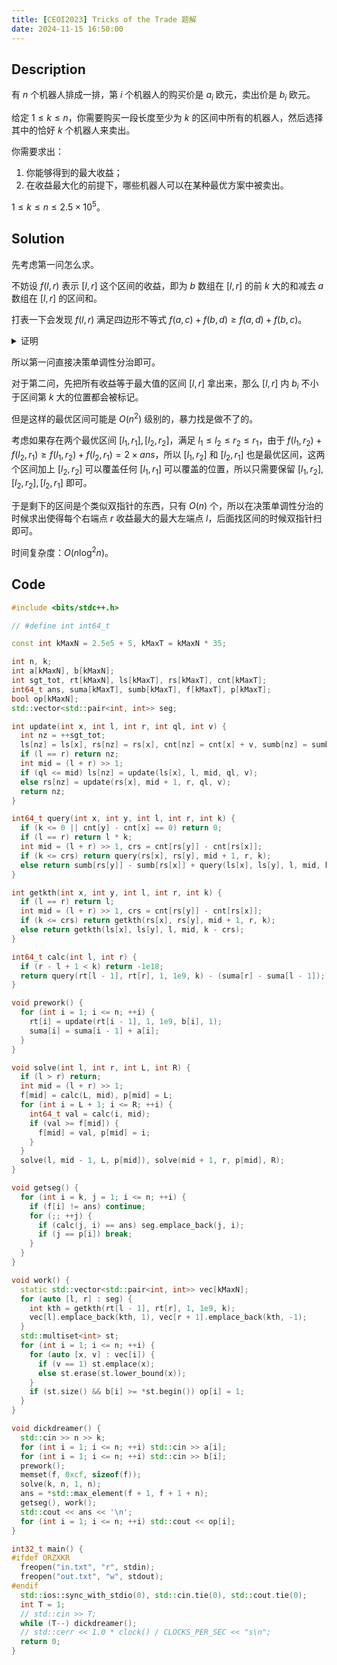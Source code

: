 ```yaml
---
title: [CEOI2023] Tricks of the Trade 题解
date: 2024-11-15 16:50:00
---
```


## Description

有 $n$ 个机器人排成一排，第 $i$ 个机器人的购买价是 $a_i$ 欧元，卖出价是 $b_i$ 欧元。

给定 $1\le k\le n$，你需要购买一段长度至少为 $k$ 的区间中所有的机器人，然后选择其中的恰好 $k$ 个机器人来卖出。

你需要求出：

1. 你能够得到的最大收益；
2. 在收益最大化的前提下，哪些机器人可以在某种最优方案中被卖出。

$1\leq k\leq n\leq 2.5\times 10^5$。

## Solution

先考虑第一问怎么求。

不妨设 $f(l,r)$ 表示 $[l,r]$ 这个区间的收益，即为 $b$ 数组在 $[l,r]$ 的前 $k$ 大的和减去 $a$ 数组在 $[l,r]$ 的区间和。

打表一下会发现 $f(l,r)$ 满足四边形不等式 $f(a,c)+f(b,d)\geq f(a,d)+f(b,c)$。

<details>
<summary>证明</summary>

容易发现 $a$ 数组的区间和没什么意义，先扔掉，设 $g(l,r)$ 表示 $b$ 数组在 $[l,r]$ 前 $k$ 大的和，那么转化为要证明 $g(l,r)+g(l+1,r+1)\geq g(l,r+1)+g(l+1,r)$。

先把 $g(l+1,r)$ 拿出来，$g(l,r+1)$ 相当于是在 $[l+1,r]$ 同时加入 $b_l,b_{r+1}$ 两个数去更新第 $k$ 大和第 $k-1$ 大，而 $g(l,r)+g(l+1,r+1)$ 则是分别加入 $b_l$ 和 $b_{r+1}$ 去更新 $[l+1,r]$ 第 $k$ 大，这个显然比两个去更新第 $k$ 大和第 $k-1$ 大优。
</details>

所以第一问直接决策单调性分治即可。

对于第二问，先把所有收益等于最大值的区间 $[l,r]$ 拿出来，那么 $[l,r]$ 内 $b_i$ 不小于区间第 $k$ 大的位置都会被标记。

但是这样的最优区间可能是 $O(n^2)$ 级别的，暴力找是做不了的。

考虑如果存在两个最优区间 $[l_1,r_1],[l_2,r_2]$，满足 $l_1\leq l_2\leq r_2\leq r_1$，由于 $f(l_1,r_2)+f(l_2,r_1)\geq f(l_1,r_2)+f(l_2,r_1)=2\times ans$，所以 $[l_1,r_2]$ 和 $[l_2,r_1]$ 也是最优区间，这两个区间加上 $[l_2,r_2]$ 可以覆盖任何 $[l_1,r_1]$ 可以覆盖的位置，所以只需要保留 $[l_1,r_2],[l_2,r_2],[l_2,r_1]$ 即可。

于是剩下的区间是个类似双指针的东西，只有 $O(n)$ 个，所以在决策单调性分治的时候求出使得每个右端点 $r$ 收益最大的最大左端点 $l$，后面找区间的时候双指针扫即可。

时间复杂度：$O(n\log^2 n)$。

## Code

```cpp
#include <bits/stdc++.h>

// #define int int64_t

const int kMaxN = 2.5e5 + 5, kMaxT = kMaxN * 35;

int n, k;
int a[kMaxN], b[kMaxN];
int sgt_tot, rt[kMaxN], ls[kMaxT], rs[kMaxT], cnt[kMaxT];
int64_t ans, suma[kMaxT], sumb[kMaxT], f[kMaxT], p[kMaxT];
bool op[kMaxN];
std::vector<std::pair<int, int>> seg;

int update(int x, int l, int r, int ql, int v) {
  int nz = ++sgt_tot;
  ls[nz] = ls[x], rs[nz] = rs[x], cnt[nz] = cnt[x] + v, sumb[nz] = sumb[x] + v * ql;
  if (l == r) return nz;
  int mid = (l + r) >> 1;
  if (ql <= mid) ls[nz] = update(ls[x], l, mid, ql, v);
  else rs[nz] = update(rs[x], mid + 1, r, ql, v);
  return nz;
}

int64_t query(int x, int y, int l, int r, int k) {
  if (k <= 0 || cnt[y] - cnt[x] == 0) return 0;
  if (l == r) return l * k;
  int mid = (l + r) >> 1, crs = cnt[rs[y]] - cnt[rs[x]];
  if (k <= crs) return query(rs[x], rs[y], mid + 1, r, k);
  else return sumb[rs[y]] - sumb[rs[x]] + query(ls[x], ls[y], l, mid, k - crs);
}

int getkth(int x, int y, int l, int r, int k) {
  if (l == r) return l;
  int mid = (l + r) >> 1, crs = cnt[rs[y]] - cnt[rs[x]];
  if (k <= crs) return getkth(rs[x], rs[y], mid + 1, r, k);
  else return getkth(ls[x], ls[y], l, mid, k - crs);
}

int64_t calc(int l, int r) {
  if (r - l + 1 < k) return -1e18;
  return query(rt[l - 1], rt[r], 1, 1e9, k) - (suma[r] - suma[l - 1]);
}

void prework() {
  for (int i = 1; i <= n; ++i) {
    rt[i] = update(rt[i - 1], 1, 1e9, b[i], 1);
    suma[i] = suma[i - 1] + a[i];
  }
}

void solve(int l, int r, int L, int R) {
  if (l > r) return;
  int mid = (l + r) >> 1;
  f[mid] = calc(L, mid), p[mid] = L;
  for (int i = L + 1; i <= R; ++i) {
    int64_t val = calc(i, mid);
    if (val >= f[mid]) {
      f[mid] = val, p[mid] = i;
    }
  }
  solve(l, mid - 1, L, p[mid]), solve(mid + 1, r, p[mid], R);
}

void getseg() {
  for (int i = k, j = 1; i <= n; ++i) {
    if (f[i] != ans) continue;
    for (;; ++j) {
      if (calc(j, i) == ans) seg.emplace_back(j, i);
      if (j == p[i]) break;
    }
  }
}

void work() {
  static std::vector<std::pair<int, int>> vec[kMaxN];
  for (auto [l, r] : seg) {
    int kth = getkth(rt[l - 1], rt[r], 1, 1e9, k);
    vec[l].emplace_back(kth, 1), vec[r + 1].emplace_back(kth, -1);
  }
  std::multiset<int> st;
  for (int i = 1; i <= n; ++i) {
    for (auto [x, v] : vec[i]) {
      if (v == 1) st.emplace(x);
      else st.erase(st.lower_bound(x));
    }
    if (st.size() && b[i] >= *st.begin()) op[i] = 1;
  }
}

void dickdreamer() {
  std::cin >> n >> k;
  for (int i = 1; i <= n; ++i) std::cin >> a[i];
  for (int i = 1; i <= n; ++i) std::cin >> b[i];
  prework();
  memset(f, 0xcf, sizeof(f));
  solve(k, n, 1, n);
  ans = *std::max_element(f + 1, f + 1 + n);
  getseg(), work();
  std::cout << ans << '\n';
  for (int i = 1; i <= n; ++i) std::cout << op[i];
}

int32_t main() {
#ifdef ORZXKR
  freopen("in.txt", "r", stdin);
  freopen("out.txt", "w", stdout);
#endif
  std::ios::sync_with_stdio(0), std::cin.tie(0), std::cout.tie(0);
  int T = 1;
  // std::cin >> T;
  while (T--) dickdreamer();
  // std::cerr << 1.0 * clock() / CLOCKS_PER_SEC << "s\n";
  return 0;
}
```